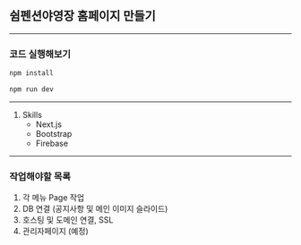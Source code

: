 ## 쉼펜션야영장 홈페이지 만들기

---

### 코드 실행해보기

```bash
npm install

npm run dev
```

---

1. Skills
   - Next.js
   - Bootstrap
   - Firebase

---

### 작업해야할 목록

1. 각 메뉴 Page 작업
2. DB 연결 (공지사항 및 메인 이미지 슬라이드)
3. 호스팅 및 도메인 연결, SSL
4. 관리자페이지 (예정)

